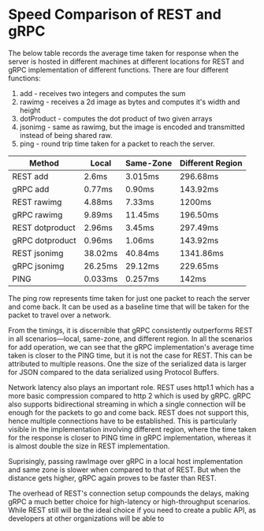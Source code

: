# Speed Comparison of REST and gRPC

The below table records the average time taken for response when the server is hosted in different machines at different locations for REST and gRPC implementation of different functions. There are four different functions:

1. add - receives two integers and computes the sum
2. rawimg - receives a 2d image as bytes and computes it's width and height
3. dotProduct - computes the dot product of two given arrays
4. jsonimg - same as rawimg, but the image is encoded and transmitted instead of being shared raw.
5. ping - round trip time taken for a packet to reach the server.


|  Method 	        | Local  	  | Same-Zone  	  |  Different Region 	  |
|-------------------|-----------|---------------|-----------------------|
|   REST add	      | 2.6ms	    | 3.015ms       | 296.68ms              |
|   gRPC add	      | 0.77ms    | 0.90ms        | 143.92ms              |
|   REST rawimg	    | 4.88ms  	| 7.33ms        | 1200ms                |
|   gRPC rawimg	    | 9.89ms    | 11.45ms       | 196.50ms              |
|   REST dotproduct	| 2.96ms  	| 3.45ms        | 297.49ms             	|
|   gRPC dotproduct	| 0.96ms    | 1.06ms        | 143.92ms             	|
|   REST jsonimg	  | 38.02ms  	| 40.84ms       | 1341.86ms             |
|   gRPC jsonimg	  | 26.25ms   | 29.12ms       | 229.65ms              |
|   PING            | 0.033ms   | 0.257ms       | 142ms                 |


The ping row represents time taken for just one packet to reach the server and come back. It can be used as a baseline time that will be taken for the packet to travel over a network.

From the timings, it is discernible that gRPC consistently outperforms REST in all scenarios—local, same-zone, and different region. In all the scenarios for add operation, we can see that the gRPC implementation's average time taken is closer to the PING time, but it is not the case for REST. This can be attributed to multiple reasons. One the size of the serialized data is larger for JSON compared to the data serialized using Protocol Buffers.

Network latency also plays an important role. REST uses http1.1 which has a more basic compression compared to http 2 which is used by gRPC. gRPC also supports bidirectional streaming in which a single connection will be enough for the packets to go and come back. REST does not support this, hence multiple connections have to be established. This is particularly visible in the implementation involving different region, where the time taken for the response is closer to PING time in gRPC implementation, whereas it is almost double the size in REST implementation.

Suprisingly, passing rawImage over gRPC in a local host implementation and same zone is slower when compared to that of REST. But when the distance gets higher, gRPC again proves to be faster than REST.

The overhead of REST's connection setup compounds the delays, making gRPC a much better choice for high-latency or high-throughput scenarios. While REST still will be the ideal choice if you need to create a public API, as developers at other organizations will be able to
